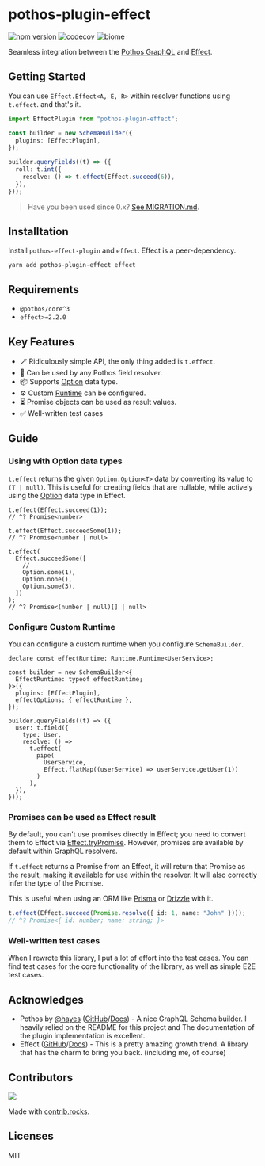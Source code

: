 # pothos-plugin-effect

[![npm version](https://badge.fury.io/js/pothos-plugin-effect.svg)](https://badge.fury.io/js/pothos-plugin-effect)
[![codecov](https://codecov.io/gh/iamchanii/pothos-plugin-effect/graph/badge.svg?token=J232OH6YD2)](https://codecov.io/gh/iamchanii/pothos-plugin-effect)
![biome](https://img.shields.io/badge/-Biome-60A5FA?logo=biome&logoColor=white)

Seamless integration between the [Pothos GraphQL](https://pothos-graphql.dev/) and [Effect](https://effect.website/).

## Getting Started

You can use `Effect.Effect<A, E, R>` within resolver functions using `t.effect`. and that's it.

```ts
import EffectPlugin from "pothos-plugin-effect";

const builder = new SchemaBuilder({
  plugins: [EffectPlugin],
});

builder.queryFields((t) => ({
  roll: t.int({
    resolve: () => t.effect(Effect.succeed(6)),
  }),
}));
```

> Have you been used since 0.x? [See MIGRATION.md](/packages/pothos-plugin-effect/MIGRATION.md).

## Installtation

Install `pothos-effect-plugin` and `effect`. Effect is a peer-dependency.

```
yarn add pothos-plugin-effect effect
```

## Requirements

- `@pothos/core^3`
- `effect>=2.2.0`

## Key Features

- 🪄 Ridiculously simple API, the only thing added is `t.effect`.
- 🌿 Can be used by any Pothos field resolver.
- 📦 Supports [Option](https://effect.website/docs/data-types/option) data type.
- ⚙️ Custom [Runtime](https://effect.website/docs/runtime) can be configured.
- ⏳ Promise objects can be used as result values.
- ✅ Well-written test cases

## Guide

### Using with Option data types

`t.effect` returns the given `Option.Option<T>` data by converting its value to `(T | null)`. This is useful for creating fields that are nullable, while actively using the [Option](https://effect.website/docs/data-types/option) data type in Effect.

```tsx
t.effect(Effect.succeed(1));
// ^? Promise<number>

t.effect(Effect.succeedSome(1));
// ^? Promise<number | null>

t.effect(
  Effect.succeedSome([
    //
    Option.some(1),
    Option.none(),
    Option.some(3),
  ])
);
// ^? Promise<(number | null)[] | null>
```

### Configure Custom Runtime

You can configure a custom runtime when you configure `SchemaBuilder`.

```tsx
declare const effectRuntime: Runtime.Runtime<UserService>;

const builder = new SchemaBuilder<{
  EffectRuntime: typeof effectRuntime;
}>({
  plugins: [EffectPlugin],
  effectOptions: { effectRuntime },
});

builder.queryFields((t) => ({
  user: t.field({
    type: User,
    resolve: () =>
      t.effect(
        pipe(
          UserService,
          Effect.flatMap((userService) => userService.getUser(1))
        )
      ),
  }),
}));
```

### Promises can be used as Effect result

By default, you can't use promises directly in Effect; you need to convert them to Effect via [Effect.tryPromise](https://effect.website/docs/essentials/creating#effecttrypromise). However, promises are available by default within GraphQL resolvers.

If `t.effect` returns a Promise from an Effect, it will return that Promise as the result, making it available for use within the resolver. It will also correctly infer the type of the Promise.

This is useful when using an ORM like [Prisma](https://www.prisma.io/) or [Drizzle](https://orm.drizzle.team/) with it.

```ts
t.effect(Effect.succeed(Promise.resolve({ id: 1, name: "John" })));
// ^? Promise<{ id: number; name: string; }>
```

### Well-written test cases

When I rewrote this library, I put a lot of effort into the test cases. You can find test cases for the core functionality of the library, as well as simple E2E test cases.

## Acknowledges

- Pothos by [@hayes](https://github.com/hayes) ([GitHub](https://github.com/hayes/pothos)/[Docs](https://pothos-graphql.dev/)) - A nice GraphQL Schema builder. I heavily relied on the README for this project and The documentation of the plugin implementation is excellent.
- Effect ([GitHub](https://github.com/effect-TS/)/[Docs](https://effect.website/)) - This is a pretty amazing growth trend. A library that has the charm to bring you back. (including me, of course)

## Contributors

<a href="https://github.com/iamchanii/pothos-plugin-effect/graphs/contributors">
  <img src="https://contrib.rocks/image?repo=iamchanii/pothos-plugin-effect" />
</a>

Made with [contrib.rocks](https://contrib.rocks).

## Licenses

MIT
